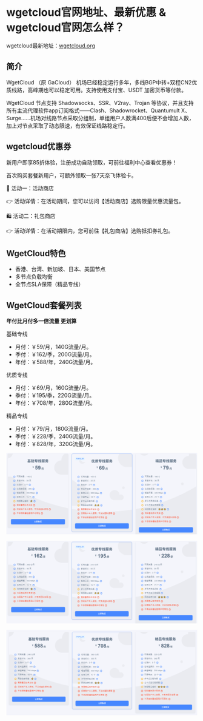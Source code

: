 # wgetcloud官网地址、最新优惠 & wgetcloud官网怎么样？

wgetcloud最新地址：[wgetcloud.org](https://invite.wgetcloud.ltd/auth/register?code=wbN8lk)

## 简介

WgetCloud （原 GaCloud） 机场已经稳定运行多年，多线BGP中转+双程CN2优质线路，高峰期也可以稳定可用。支持使用支付宝、USDT 加密货币等付款。

WgetCloud 节点支持 Shadowsocks、SSR、V2ray、Trojan 等协议，并且支持所有主流代理软件app订阅格式——Clash、Shadowrocket、Quantumult X、Surge……机场对线路节点采取分组制，单组用户人数满400后便不会增加人数，加上对节点采取了动态限速，有效保证线路稳定行。

## wgetcloud优惠券

新用户即享85折体验，注册成功自动领取，可前往福利中心查看优惠券！

首次购买套餐新用户，可额外领取一张7天奈飞体验卡。

🛒 活动一：活动商店

👉 活动详情：在活动期间，您可以访问【活动商店】选购限量优惠流量包。

🛍️ 活动二：礼包商店

👉 活动详情：在活动期限内，您可前往【礼包商店】选购抵扣券礼包。

## WgetCloud特色

* 香港、台湾、新加坡、日本、美国节点
* 多节点负载均衡
* 全节点SLA保障（精品专线）

## WgetCloud套餐列表

**年付比月付多一倍流量 更划算**

基础专线

<ul>
<li>月付：￥59/月，140G流量/月。</li>
<li>季付：￥162/季，200G流量/月。</li>
<li>年付：￥588/年，240G流量/月。</li>
</ul>

优质专线

<ul>
<li>月付：￥69/月，160G流量/月。</li>
<li>季付：￥195/季，220G流量/月。</li>
<li>年付：￥708/年，280G流量/月。</li>
</ul>

精品专线

<ul>
<li>月付：￥79/月，180G流量/月。</li>
<li>季付：￥228/季，240G流量/月。</li>
<li>年付：￥828/年，320G流量/月。</li>
</ul>

[![ wgetcloud机场套餐价格-月付](wgetcloud.win_20241218_090016.png)](https://xuv.cc/out/wget)

[![ wgetcloud机场套餐价格-季付](wgetcloud.win_20241218_090023.png)](https://xuv.cc/out/wget)

[![ wgetcloud机场套餐价格-年付](wgetcloud.win_20241218_090030.png)](https://xuv.cc/out/wget)
